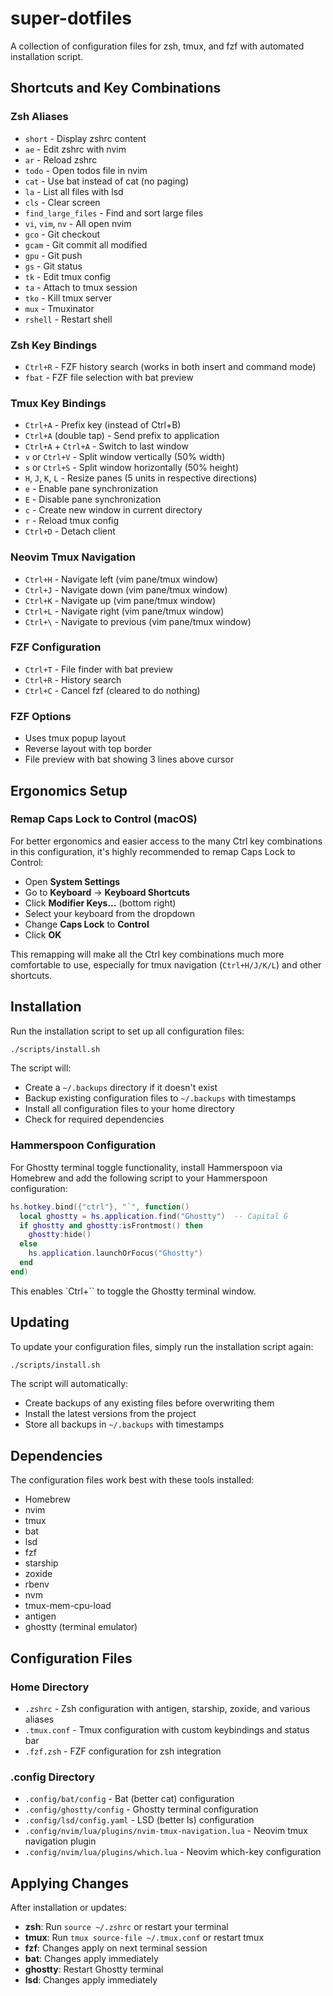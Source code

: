 # super-dotfiles

A collection of configuration files for zsh, tmux, and fzf with automated installation script.


## Shortcuts and Key Combinations

### Zsh Aliases
- `short` - Display zshrc content
- `ae` - Edit zshrc with nvim
- `ar` - Reload zshrc
- `todo` - Open todos file in nvim
- `cat` - Use bat instead of cat (no paging)
- `la` - List all files with lsd
- `cls` - Clear screen
- `find_large_files` - Find and sort large files
- `vi`, `vim`, `nv` - All open nvim
- `gco` - Git checkout
- `gcam` - Git commit all modified
- `gpu` - Git push
- `gs` - Git status
- `tk` - Edit tmux config
- `ta` - Attach to tmux session
- `tko` - Kill tmux server
- `mux` - Tmuxinator
- `rshell` - Restart shell

### Zsh Key Bindings
- `Ctrl+R` - FZF history search (works in both insert and command mode)
- `fbat` - FZF file selection with bat preview

### Tmux Key Bindings
- `Ctrl+A` - Prefix key (instead of Ctrl+B)
- `Ctrl+A` (double tap) - Send prefix to application
- `Ctrl+A` + `Ctrl+A` - Switch to last window
- `v` or `Ctrl+V` - Split window vertically (50% width)
- `s` or `Ctrl+S` - Split window horizontally (50% height)
- `H`, `J`, `K`, `L` - Resize panes (5 units in respective directions)
- `e` - Enable pane synchronization
- `E` - Disable pane synchronization
- `c` - Create new window in current directory
- `r` - Reload tmux config
- `Ctrl+D` - Detach client

### Neovim Tmux Navigation
- `Ctrl+H` - Navigate left (vim pane/tmux window)
- `Ctrl+J` - Navigate down (vim pane/tmux window)
- `Ctrl+K` - Navigate up (vim pane/tmux window)
- `Ctrl+L` - Navigate right (vim pane/tmux window)
- `Ctrl+\` - Navigate to previous (vim pane/tmux window)

### FZF Configuration
- `Ctrl+T` - File finder with bat preview
- `Ctrl+R` - History search
- `Ctrl+C` - Cancel fzf (cleared to do nothing)

### FZF Options
- Uses tmux popup layout
- Reverse layout with top border
- File preview with bat showing 3 lines above cursor

## Ergonomics Setup

### Remap Caps Lock to Control (macOS)
For better ergonomics and easier access to the many Ctrl key combinations in this configuration, it's highly recommended to remap Caps Lock to Control:

- Open **System Settings** 
- Go to **Keyboard** → **Keyboard Shortcuts**
- Click **Modifier Keys...** (bottom right)
- Select your keyboard from the dropdown
- Change **Caps Lock** to **Control**
- Click **OK**

This remapping will make all the Ctrl key combinations much more comfortable to use, especially for tmux navigation (`Ctrl+H/J/K/L`) and other shortcuts.

## Installation

Run the installation script to set up all configuration files:

```bash
./scripts/install.sh
```

The script will:
- Create a `~/.backups` directory if it doesn't exist
- Backup existing configuration files to `~/.backups` with timestamps
- Install all configuration files to your home directory
- Check for required dependencies

### Hammerspoon Configuration
For Ghostty terminal toggle functionality, install Hammerspoon via Homebrew and add the following script to your Hammerspoon configuration:

```lua
hs.hotkey.bind({"ctrl"}, "`", function()
  local ghostty = hs.application.find("Ghostty")  -- Capital G
  if ghostty and ghostty:isFrontmost() then
    ghostty:hide()
  else
    hs.application.launchOrFocus("Ghostty")
  end
end)
```

This enables `Ctrl+`` to toggle the Ghostty terminal window.

## Updating

To update your configuration files, simply run the installation script again:

```bash
./scripts/install.sh
```

The script will automatically:
- Create backups of any existing files before overwriting them
- Install the latest versions from the project
- Store all backups in `~/.backups` with timestamps

## Dependencies

The configuration files work best with these tools installed:
- Homebrew
- nvim
- tmux
- bat
- lsd
- fzf
- starship
- zoxide
- rbenv
- nvm
- tmux-mem-cpu-load
- antigen
- ghostty (terminal emulator)

## Configuration Files

### Home Directory
- `.zshrc` - Zsh configuration with antigen, starship, zoxide, and various aliases
- `.tmux.conf` - Tmux configuration with custom keybindings and status bar
- `.fzf.zsh` - FZF configuration for zsh integration

### .config Directory
- `.config/bat/config` - Bat (better cat) configuration
- `.config/ghostty/config` - Ghostty terminal configuration
- `.config/lsd/config.yaml` - LSD (better ls) configuration
- `.config/nvim/lua/plugins/nvim-tmux-navigation.lua` - Neovim tmux navigation plugin
- `.config/nvim/lua/plugins/which.lua` - Neovim which-key configuration

## Applying Changes

After installation or updates:
- **zsh**: Run `source ~/.zshrc` or restart your terminal
- **tmux**: Run `tmux source-file ~/.tmux.conf` or restart tmux
- **fzf**: Changes apply on next terminal session
- **bat**: Changes apply immediately
- **ghostty**: Restart Ghostty terminal
- **lsd**: Changes apply immediately
